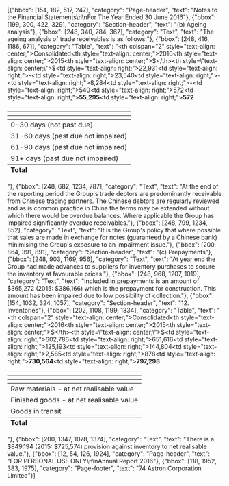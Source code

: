 [{"bbox": [154, 182, 517, 247], "category": "Page-header", "text": "Notes to the Financial Statements\n\nFor The Year Ended 30 June 2016"}, {"bbox": [199, 300, 422, 329], "category": "Section-header", "text": "(b) Ageing analysis"}, {"bbox": [248, 340, 784, 367], "category": "Text", "text": "The ageing analysis of trade receivables is as follows:"}, {"bbox": [248, 416, 1186, 671], "category": "Table", "text": "<table><thead><tr><th></th><th colspan=\"2\" style=\"text-align: center;\">Consolidated</th></tr><tr><th></th><th style=\"text-align: center;\">2016</th><th style=\"text-align: center;\">2015</th></tr><tr><th></th><th style=\"text-align: center;\">$</th><th style=\"text-align: center;\">$</th></tr></thead><tbody><tr><td>0-30 days (not past due)</td><td style=\"text-align: right;\">22,931</td><td style=\"text-align: right;\">-</td></tr><tr><td>31-60 days (past due not impaired)</td><td style=\"text-align: right;\">23,540</td><td style=\"text-align: right;\">-</td></tr><tr><td>61-90 days (past due not impaired)</td><td style=\"text-align: right;\">8,284</td><td style=\"text-align: right;\">-</td></tr><tr><td>91+ days (past due not impaired)</td><td style=\"text-align: right;\">540</td><td style=\"text-align: right;\">572</td></tr></tbody><tfoot><tr><td><strong>Total</strong></td><td style=\"text-align: right;\"><strong>55,295</strong></td><td style=\"text-align: right;\"><strong>572</strong></td></tr></tfoot></table>"}, {"bbox": [248, 682, 1234, 787], "category": "Text", "text": "At the end of the reporting period the Group's trade debtors are predominantly receivable from Chinese trading partners. The Chinese debtors are regularly reviewed and as is common practice in China the terms may be extended without which there would be overdue balances. Where applicable the Group has impaired significantly overdue receivables."}, {"bbox": [248, 799, 1234, 852], "category": "Text", "text": "It is the Group's policy that where possible that sales are made in exchange for notes (guaranteed by a Chinese bank) minimising the Group's exposure to an impairment issue."}, {"bbox": [200, 864, 391, 891], "category": "Section-header", "text": "(c) Prepayments"}, {"bbox": [248, 903, 1169, 956], "category": "Text", "text": "At year end the Group had made advances to suppliers for inventory purchases to secure the inventory at favourable prices."}, {"bbox": [248, 968, 1207, 1019], "category": "Text", "text": "Included in prepayments is an amount of $365,272 (2015: $386,166) which is the prepayment for construction. This amount has been impaired due to low possibility of collection."}, {"bbox": [154, 1032, 324, 1057], "category": "Section-header", "text": "12. Inventories"}, {"bbox": [202, 1108, 1199, 1334], "category": "Table", "text": "<table><thead><tr><th></th><th colspan=\"2\" style=\"text-align: center;\">Consolidated</th></tr><tr><th></th><th style=\"text-align: center;\">2016</th><th style=\"text-align: center;\">2015</th></tr><tr><th></th><th style=\"text-align: center;\">$</th><th style=\"text-align: center;\">$</th></tr></thead><tbody><tr><td>Raw materials - at net realisable value</td><td style=\"text-align: right;\">602,786</td><td style=\"text-align: right;\">651,616</td></tr><tr><td>Finished goods - at net realisable value</td><td style=\"text-align: right;\">125,193</td><td style=\"text-align: right;\">144,804</td></tr><tr><td>Goods in transit</td><td style=\"text-align: right;\">2,585</td><td style=\"text-align: right;\">878</td></tr></tbody><tfoot><tr><td><strong>Total</strong></td><td style=\"text-align: right;\"><strong>730,564</strong></td><td style=\"text-align: right;\"><strong>797,298</strong></td></tr></tfoot></table>"}, {"bbox": [200, 1347, 1078, 1374], "category": "Text", "text": "There is a $849,194 (2015: $725,574) provision against inventory to net realisable value."}, {"bbox": [12, 54, 126, 1924], "category": "Page-header", "text": "FOR PERSONAL USE ONLY\n\nAnnual Report 2016"}, {"bbox": [118, 1952, 383, 1975], "category": "Page-footer", "text": "74 Astron Corporation Limited"}]